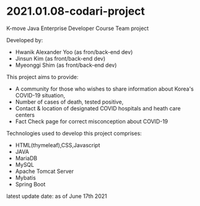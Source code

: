# 2021.01.08-codari-project
K-move Java Enterprise Developer Course Team project

Developed by:

 - Hwanik Alexander Yoo (as fron/back-end dev)
 - Jinsun Kim (as front/back-end dev)
 - Myeonggi Shim (as front/back-end dev)

This project aims to provide: 

 - A community for those who wishes to share information about Korea's COVID-19 situation,
 - Number of cases of death, tested positive, 
 - Contact & location of designated COVID hospitals and heath care centers 
 - Fact Check page for correct misconception about COVID-19
 
Technologies used to develop this project comprises:

  - HTML(thymeleaf),CSS,Javascript
  - JAVA
  - MariaDB
  - MySQL
  - Apache Tomcat Server
  - Mybatis
  - Spring Boot
  
  latest update date: as of June 17th 2021
